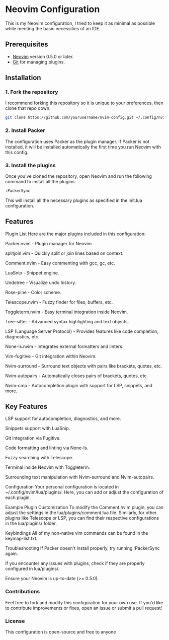# Neovim Configuration

This is my Neovim configuration, I tried to keep it as minimal as possible while meeting the basic necessities of an IDE.

## Prerequisites

- [Neovim](https://neovim.io/) version 0.5.0 or later.
- [Git](https://git-scm.com/) for managing plugins.

## Installation

### 1. Fork the repository

I recommend forking this repository so it is unique to your preferences, then clone that repo down.

```bash
git clone https://github.com/yourusername/nvim-config.git ~/.config/nvim
```

### 2. Install Packer

The configuration uses Packer as the plugin manager. If Packer is not
installed, it will be installed automatically the first time you run Neovim
with this config.

### 3. Install the plugins

Once you've cloned the repository, open Neovim and run the following command
to install all the plugins:

```bash
:PackerSync
```

This will install all the necessary plugins as specified in the init.lua
configuration.

## Features

Plugin List
Here are the major plugins included in this configuration:

Packer.nvim - Plugin manager for Neovim.

splitjoin.vim - Quickly split or join lines based on context.

Comment.nvim - Easy commenting with gcc, gc, etc.

LuaSnip - Snippet engine.

Undotree - Visualize undo history.

Rose-pine - Color scheme.

Telescope.nvim - Fuzzy finder for files, buffers, etc.

Toggleterm.nvim - Easy terminal integration inside Neovim.

Tree-sitter - Advanced syntax highlighting and text objects.

LSP (Language Server Protocol) - Provides features like code
completion, diagnostics, etc.

None-ls.nvim - Integrates external formatters and linters.

Vim-fugitive - Git integration within Neovim.

Nvim-surround - Surround text objects with pairs like brackets, quotes,
etc.

Nvim-autopairs - Automatically closes pairs of brackets, quotes, etc.

Nvim-cmp - Autocompletion plugin with support for LSP, snippets, and
more.

## Key Features

LSP support for autocompletion, diagnostics, and more.

Snippets support with LuaSnip.

Git integration via Fugitive.

Code formatting and linting via None-ls.

Fuzzy searching with Telescope.

Terminal inside Neovim with Toggleterm.

Surrounding text manipulation with Nvim-surround and Nvim-autopairs.

Configuration
Your personal configuration is located in ~/.config/nvim/lua/plugins/. Here,
you can add or adjust the configuration of each plugin.

Example Plugin Customization
To modify the Comment.nvim plugin, you can adjust the settings in the
lua/plugins/comment.lua file. Similarly, for other plugins like Telescope
or LSP, you can find their respective configurations in the lua/plugins/
folder.

Keybindings
All of my non-native vim commands can be found in the keymap-list.txt.

Troubleshooting
If Packer doesn't install properly, try running :PackerSync again.

If you encounter any issues with plugins, check if they are properly
configured in lua/plugins/.

Ensure your Neovim is up-to-date (>= 0.5.0).

### Contributions

Feel free to fork and modify this configuration for your own use. If you'd
like to contribute improvements or fixes, open an issue or submit a pull
request!

### License

This configuration is open-source and free to anyone
